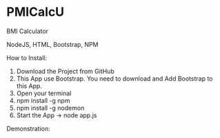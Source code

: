 # PMICalcU
BMI Calculator 

NodeJS, HTML, Bootstrap, NPM

How to  Install: 

1. Download the Project from GitHub
2. This App use Bootstrap. You need to download and Add Bootstrap to this App.
2. Open your terminal 
3. npm install -g npm 
4. npm install -g nodemon
5. Start the App -> node app.js

Demonstration:
